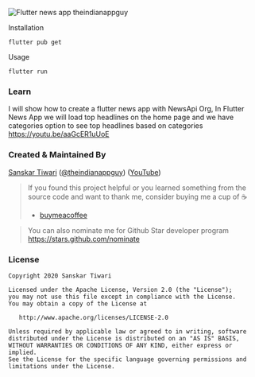![Flutter news app theindianappguy](https://user-images.githubusercontent.com/55942632/81510826-7fccd680-9332-11ea-9e67-ad6268aadf35.png)


Installation

```
flutter pub get
```
Usage 

```
flutter run
```

### Learn

I will show how to create a flutter news app with NewsApi Org, In Flutter News App we will load top headlines on the home page and we have categories option to see top headlines based on categories https://youtu.be/aaGcER1uUoE 

### Created & Maintained By

[Sanskar Tiwari](https://github.com/theindianappguy) ([@theindianappguy](https://twitter.com/Theindianappguy)) ([YouTube](https://www.youtube.com/c/SanskarTiwari))

> If you found this project helpful or you learned something from the source code and want to thank me, consider buying me a cup of :coffee:
>
> - [buymeacoffee](https://www.buymeacoffee.com/sanskartiwari)

> You can also nominate me for Github Star developer program
> https://stars.github.com/nominate

### License

    Copyright 2020 Sanskar Tiwari

    Licensed under the Apache License, Version 2.0 (the "License");
    you may not use this file except in compliance with the License.
    You may obtain a copy of the License at

       http://www.apache.org/licenses/LICENSE-2.0

    Unless required by applicable law or agreed to in writing, software
    distributed under the License is distributed on an "AS IS" BASIS,
    WITHOUT WARRANTIES OR CONDITIONS OF ANY KIND, either express or implied.
    See the License for the specific language governing permissions and
    limitations under the License.


